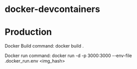 # docker-devcontainers


# Production

Docker Build command:
docker build . 

Docker run command:
docker run -d -p 3000:3000 --env-file .docker_run.env <img_hash>